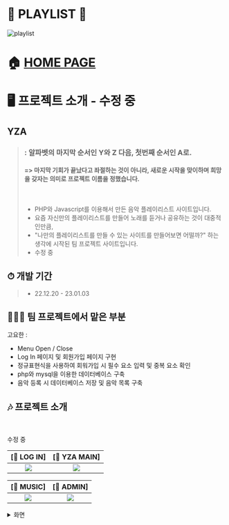 # 🎵 PLAYLIST 🎵
![playlist](https://user-images.githubusercontent.com/119985173/236849400-812dcde6-84dc-4595-bbb5-941fdce8c477.PNG)

# 🏠 [HOME PAGE](http://hanyoko.dothome.co.kr/playlist)

# 🖥️ 프로젝트 소개 - 수정 중
## YZA
> ### : 알파벳의 마지막 순서인 Y와 Z 다음, 첫번째 순서인 A로.<br/>
> #### => 마지막 기회가 끝났다고 좌절하는 것이 아니라, 새로운 시작을 맞이하며 희망을 갖자는 의미로 프로젝트 이름을 정했습니다.
> <br/>
> 
> - PHP와 Javascript를 이용해서 만든 음악 플레이리스트 사이트입니다.
> - 요즘 자신만의 플레이리스트를 만들어 노래를 듣거나 공유하는 것이 대중적인만큼,
> - "나만의 플레이리스트를 만들 수 있는 사이트를 만들어보면 어떨까?" 하는 생각에 시작된 팀 프로젝트 사이트입니다.
> - 수정 중 

## ⏱ 개발 기간
> - 22.12.20 - 23.01.03

## 👨‍👧‍👧 팀 프로젝트에서 맡은 부분
고요한 :
- Menu Open / Close
- Log In 페이지 및 회원가입 페이지 구현
- 정규표현식을 사용하여 회워가입 시 필수 요소 입력 및 중복 요소 확인
- php와 mysql을 이용한 데이터베이스 구축
- 음악 등록 시 데이터베이스 저장 및 음악 목록 구축

## 🎶 프로젝트 소개
<br/>
<br/>
수정 중 
<br/>


|[🔗 LOG IN]|[🔗 YZA MAIN]|
|:--:|:--:|
|<img src='https://user-images.githubusercontent.com/119985173/236879075-e0ced4c0-3cbf-496b-93c4-9731f3674580.PNG'>|<img src='https://user-images.githubusercontent.com/119985173/236879070-3e0cf877-e03d-4859-bf89-8b21c92fb97f.PNG'>|

|[🔗 MUSIC]|[🔗 ADMIN]|
|:--:|:--:|
|<img src='https://user-images.githubusercontent.com/119985173/236879101-2d6647ff-7a5d-4036-81c5-123a62964032.PNG'>|<img src='https://user-images.githubusercontent.com/119985173/236879065-077d775a-9697-46f2-b9a1-287fd46b307e.PNG'>|




<details><summary>화면</summary>

#### admin 로그인
![admin 로그인](https://user-images.githubusercontent.com/119985173/236879062-3617044b-c3b1-4f07-8057-dda5eaa262ec.PNG)

#### admin 음악관리
![admin 음악관리](https://user-images.githubusercontent.com/119985173/236879065-077d775a-9697-46f2-b9a1-287fd46b307e.PNG)

#### YZA 메인화면
![YZA 메인화면](https://user-images.githubusercontent.com/119985173/236879070-3e0cf877-e03d-4859-bf89-8b21c92fb97f.PNG)

#### YZA 로그인 전
![YZA 로그인 전](https://user-images.githubusercontent.com/119985173/236879068-19495748-ad81-42a3-b3aa-4b8f38248604.PNG)

#### YZA 시작화면
![YZA 시작화면](https://user-images.githubusercontent.com/119985173/236879075-e0ced4c0-3cbf-496b-93c4-9731f3674580.PNG)

#### 회원가입
![회원가입](https://user-images.githubusercontent.com/119985173/236879118-3afc38d4-a43a-493b-979d-697e46ef9dcc.PNG)

#### 아이디 중복체크(이미 등록된 아이디)
![아이디 중복체크(이미 등록된 아이디)](https://user-images.githubusercontent.com/119985173/236879098-5d3c550f-39ac-4f77-ad0b-a6a32025a0c6.PNG)

#### 아이디 중복체크(사용가능한 아이디)
![아이디 중복체크(사용가능한 아이디)](https://user-images.githubusercontent.com/119985173/236879097-94fc80f3-fece-451d-9a1d-3c6d04e6ff0a.PNG)

#### 비밀번호 체크
![비밀번호 체크](https://user-images.githubusercontent.com/119985173/236879088-56c642be-e79f-4872-be90-57ae5d8c0bac.PNG)

#### 비밀번호 확인 
![비밀번호 확인](https://user-images.githubusercontent.com/119985173/236879089-cda6a296-8514-473f-ade3-9de50d1119cf.PNG)
#### 휴대폰 번호 확인
![휴대폰 번호 확인](https://user-images.githubusercontent.com/119985173/236879122-d11dc42f-f7f4-463c-843d-8200b3b3433d.PNG)

#### 이름 확인
![이름 확인](https://user-images.githubusercontent.com/119985173/236879102-0abb05f3-c654-436b-b8b5-562a90bb920b.PNG)

#### 회원가입완료
![회원가입 완료](https://user-images.githubusercontent.com/119985173/236879115-55d2331a-1cc1-4807-97fc-f2cabf164678.PNG)

#### 로그인 완료
![로그인 완료](https://user-images.githubusercontent.com/119985173/236879085-04ed54a8-8c1b-4cce-9db4-2ed0b448a014.PNG)

#### 로그아웃 되었을 때
![로그아웃 되었을 때](https://user-images.githubusercontent.com/119985173/236879078-254d2cba-8ae6-40e1-ae60-74bb10d51a50.PNG)

#### 로그아웃 된 메뉴
![로그아웃 된 메뉴](https://user-images.githubusercontent.com/119985173/236879080-5ca6abe8-7115-4969-a575-0930d732ad71.PNG)

#### 로그인 된 메뉴
![로그인 된 메뉴](https://user-images.githubusercontent.com/119985173/236879083-d00fafd8-ee50-40c5-b7eb-0c355a2a1b85.PNG)

####  YZA 설명
![YZA 설명](https://user-images.githubusercontent.com/119985173/236879072-77b70b5b-e11f-4861-a8c4-8ba2f9e0da44.PNG)

#### 음악감상
![음악 감상](https://user-images.githubusercontent.com/119985173/236879100-302e2995-5ecb-49d0-bd3c-ba62465c6d13.PNG)

#### 전체 노래 목록
![전체 노래 목록](https://user-images.githubusercontent.com/119985173/236879107-245d3d1f-931c-42f3-b9bb-648444449ea4.PNG)

#### 클릭한 앨범들
![클릭한 앨범들](https://user-images.githubusercontent.com/119985173/236879113-c8f38ee6-ff6a-47db-b981-a4216c821174.PNG)

#### 전체 앨범 클릭
![전체 앨범 클릭](https://user-images.githubusercontent.com/119985173/236879111-bfa73c95-9a36-4bb2-9987-6e2c2cabbaf5.PNG)

#### 뮤직리스트
![뮤직리스트](https://user-images.githubusercontent.com/119985173/236879086-6fbd19ca-2d07-407e-8e91-df92c14027e0.PNG)

#### 사용자의 뮤직리스트(담기 전)
![사용자의 뮤직리스트(담기 전)](https://user-images.githubusercontent.com/119985173/236879093-c02830eb-bcbc-41c8-a3d0-fb5ebfd4a072.PNG)

#### 원하는 음악을 담았을 때
![원하는 음악을 담았을 때](https://user-images.githubusercontent.com/119985173/236879099-4c7e1e28-1ad9-47bf-9a80-f9059ff5aff7.PNG)

#### 사용자의 뮤직리스트(담기 후)
![사용자의 뮤직리스트(담기 후)](https://user-images.githubusercontent.com/119985173/236879096-9597f68a-cc42-4766-bcf6-8e62f51e7168.PNG)

#### 음악 등록하기
![음악 등록하기](https://user-images.githubusercontent.com/119985173/236879101-2d6647ff-7a5d-4036-81c5-123a62964032.PNG)

</details>
